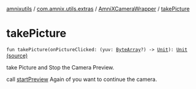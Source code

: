 [amnixutils](../../index.md) / [com.amnix.utils.extras](../index.md) / [AmniXCameraWrapper](index.md) / [takePicture](./take-picture.md)

# takePicture

`fun takePicture(onPictureClicked: (yuv: `[`ByteArray`](https://kotlinlang.org/api/latest/jvm/stdlib/kotlin/-byte-array/index.html)`?) -> `[`Unit`](https://kotlinlang.org/api/latest/jvm/stdlib/kotlin/-unit/index.html)`): `[`Unit`](https://kotlinlang.org/api/latest/jvm/stdlib/kotlin/-unit/index.html) [(source)](https://github.com/AmniX/amnixUtils/tree/master/amnixutils/src/main/java/com/amnix/utils/extras/AmniXCameraWrapper.kt#L30)

take Picture and Stop the Camera Preview.

call [startPreview](start-preview.md) Again of you want to continue the camera.


